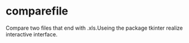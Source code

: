 # comparefile
Compare two files that end with .xls.Useing the package tkinter realize interactive interface.
